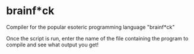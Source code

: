 # brainf*ck
Compiler for the popular esoteric programming language "brainf*ck"

Once the script is run, enter the name of the file containing the program to compile and see what output you get!
